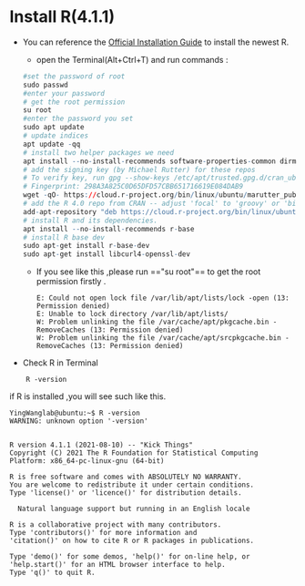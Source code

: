 
# Install R(4.1.1)
 
- You can reference  the [Official Installation Guide](https://cran.r-project.org/bin/linux/ubuntu/) to install the newest R.
	- open the Terminal(Alt+Ctrl+T) and run commands :

	```r
	#set the password of root
	sudo passwd
	#enter your password 
	# get the root permission
	su root 
	#enter the password you set
	sudo apt update
	# update indices
	apt update -qq
	# install two helper packages we need
	apt install --no-install-recommends software-properties-common dirmngr
	# add the signing key (by Michael Rutter) for these repos
	# To verify key, run gpg --show-keys /etc/apt/trusted.gpg.d/cran_ubuntu_key.asc 
	# Fingerprint: 298A3A825C0D65DFD57CBB651716619E084DAB9
	wget -qO- https://cloud.r-project.org/bin/linux/ubuntu/marutter_pubkey.asc | sudo tee -a /etc/apt/trusted.gpg.d/cran_ubuntu_key.asc
	# add the R 4.0 repo from CRAN -- adjust 'focal' to 'groovy' or 'bionic' as needed
	add-apt-repository "deb https://cloud.r-project.org/bin/linux/ubuntu $(lsb_release -cs)-cran40/"
	# install R and its dependencies.
	apt install --no-install-recommends r-base
	# install R base dev
	sudo apt-get install r-base-dev
	sudo apt-get install libcurl4-openssl-dev 
	```
	- If you see like this ,please run =="su root"== to get the root permission firstly .
		```shell
		E: Could not open lock file /var/lib/apt/lists/lock -open (13: Permission denied)
		E: Unable to lock directory /var/lib/apt/lists/
		W: Problem unlinking the file /var/cache/apt/pkgcache.bin - RemoveCaches (13: Permission denied)
		W: Problem unlinking the file /var/cache/apt/srcpkgcache.bin - RemoveCaches (13: Permission denied)
		```
- Check R in Terminal
```shell
	R -version
```
if  R is installed ,you will see such like this.
```shell
YingWanglab@ubuntu:~$ R -version
WARNING: unknown option '-version'


R version 4.1.1 (2021-08-10) -- "Kick Things"
Copyright (C) 2021 The R Foundation for Statistical Computing
Platform: x86_64-pc-linux-gnu (64-bit)

R is free software and comes with ABSOLUTELY NO WARRANTY.
You are welcome to redistribute it under certain conditions.
Type 'license()' or 'licence()' for distribution details.

  Natural language support but running in an English locale

R is a collaborative project with many contributors.
Type 'contributors()' for more information and
'citation()' on how to cite R or R packages in publications.

Type 'demo()' for some demos, 'help()' for on-line help, or
'help.start()' for an HTML browser interface to help.
Type 'q()' to quit R.

```

		
